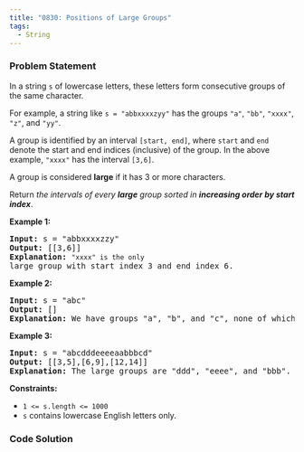 ```yaml
---
title: "0830: Positions of Large Groups"
tags:
  - String
---
```

### Problem Statement

<p>In a string <code><font face="monospace">s</font></code> of lowercase letters, these letters form consecutive groups of the same character.</p>

<p>For example, a string like <code>s = &quot;abbxxxxzyy&quot;</code> has the groups <code>&quot;a&quot;</code>, <code>&quot;bb&quot;</code>, <code>&quot;xxxx&quot;</code>, <code>&quot;z&quot;</code>, and <code>&quot;yy&quot;</code>.</p>

<p>A group is identified by an interval <code>[start, end]</code>, where <code>start</code> and <code>end</code> denote the start and end indices (inclusive) of the group. In the above example, <code>&quot;xxxx&quot;</code> has the interval <code>[3,6]</code>.</p>

<p>A group is considered <strong>large</strong> if it has 3 or more characters.</p>

<p>Return <em>the intervals of every <strong>large</strong> group sorted in <strong>increasing order by start index</strong></em>.</p>


<p><strong class="example">Example 1:</strong></p>

<pre>
<strong>Input:</strong> s = &quot;abbxxxxzzy&quot;
<strong>Output:</strong> [[3,6]]
<strong>Explanation:</strong> <code>&quot;xxxx&quot; is the only </code>large group with start index 3 and end index 6.
</pre>

<p><strong class="example">Example 2:</strong></p>

<pre>
<strong>Input:</strong> s = &quot;abc&quot;
<strong>Output:</strong> []
<strong>Explanation:</strong> We have groups &quot;a&quot;, &quot;b&quot;, and &quot;c&quot;, none of which are large groups.
</pre>

<p><strong class="example">Example 3:</strong></p>

<pre>
<strong>Input:</strong> s = &quot;abcdddeeeeaabbbcd&quot;
<strong>Output:</strong> [[3,5],[6,9],[12,14]]
<strong>Explanation:</strong> The large groups are &quot;ddd&quot;, &quot;eeee&quot;, and &quot;bbb&quot;.
</pre>


<p><strong>Constraints:</strong></p>

<ul>
	<li><code>1 &lt;= s.length &lt;= 1000</code></li>
	<li><code>s</code> contains lowercase English letters only.</li>
</ul>


### Code Solution

```python

```
